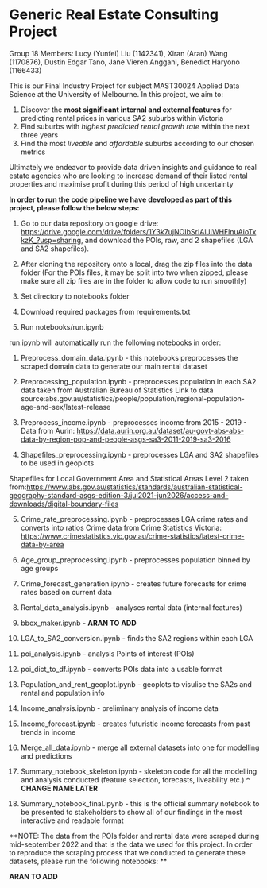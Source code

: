 # Generic Real Estate Consulting Project

Group 18 Members: Lucy (Yunfei) Liu (1142341), Xiran (Aran) Wang (1170876), Dustin Edgar Tano, Jane Vieren Anggani, Benedict Haryono (1166433)

This is our Final Industry Project for subject MAST30024 Applied Data Science at the University of Melbourne. In this project, we aim to:
1. Discover the **most significant internal and external features** for predicting rental prices in various SA2 suburbs within Victoria
2. Find suburbs with *highest predicted rental growth rate* within the next three years
3. Find the most *liveable* and *affordable* suburbs according to our chosen metrics

Ultimately we endeavor to provide data driven insights and guidance to real estate agencies who are looking to increase demand of their listed rental properties and maximise profit during this period of high uncertainty

**In order to run the code pipeline we have developed as part of this project, please follow the below steps:** 

1. Go to our data repository on google drive: https://drive.google.com/drive/folders/1Y3k7ujNOIbSrIAlJIWHFlnuAioTxkzK_?usp=sharing, and download the POIs, raw, and 2 shapefiles (LGA and SA2 shapefiles).

2. After cloning the repository onto a local, drag the zip files into the data folder (For the POIs files, it may be split into two when zipped, please make sure all zip files are in the folder to allow code to run smoothly)

3. Set directory to notebooks folder

4. Download required packages from requirements.txt

5. Run  notebooks/run.ipynb 


run.ipynb will automatically run the following notebooks in order: 

1. Preprocess_domain_data.ipynb - this notebooks preprocesses the scraped domain data to generate our main rental dataset 

2. Preprocessing_population.ipynb  - preprocesses population in each SA2 data taken from Australian Bureau of Statistics
Link to data source:abs.gov.au/statistics/people/population/regional-population-age-and-sex/latest-release

3. Preprocess_income.ipynb - preprocesses income from 2015 - 2019 - Data from Aurin:
https://data.aurin.org.au/dataset/au-govt-abs-abs-data-by-region-pop-and-people-asgs-sa3-2011-2019-sa3-2016

4. Shapefiles_preprocessing.ipynb - preprocesses LGA and SA2 shapefiles to be used in geoplots

Shapefiles for Local Government Area and Statistical Areas Level 2 taken from:https://www.abs.gov.au/statistics/standards/australian-statistical-geography-standard-asgs-edition-3/jul2021-jun2026/access-and-downloads/digital-boundary-files

5. Crime_rate_preprocessing.ipynb - preprocesses LGA crime rates and converts into ratios
Crime data from Crime Statistics Victoria: https://www.crimestatistics.vic.gov.au/crime-statistics/latest-crime-data-by-area 

6. Age_group_preprocessing.ipynb - preprocesses population binned by age groups

7. Crime_forecast_generation.ipynb - creates future forecasts for crime rates based on current data

8. Rental_data_analysis.ipynb - analyses rental data (internal features)

9. bbox_maker.ipynb - **ARAN TO ADD**

10. LGA_to_SA2_conversion.ipynb - finds the SA2 regions within each LGA

11. poi_analysis.ipynb - analysis Points of interest (POIs)

12. poi_dict_to_df.ipynb - converts POIs data into a usable format

13. Population_and_rent_geoplot.ipynb - geoplots to visulise the SA2s and rental and population info

14. Income_analysis.ipynb - preliminary analysis of income data

15. Income_forecast.ipynb - creates futuristic income forecasts from past trends in income

16. Merge_all_data.ipynb - merge all external datasets into one for modelling and predictions

17. Summary_notebook_skeleton.ipynb - skeleton code for all the modelling and analysis conducted (feature selection, forecasts, liveability etc.)
**^**
**CHANGE NAME LATER**

18. Summary_notebook_final.ipynb - this is the official summary notebook to be presented to stakeholders to show all of our findings in the most interactive and readable format

**NOTE: The data from the POIs folder and rental data were scraped during mid-september 2022 and that is the data we used for this project. In order to reproduce the scraping process that we conducted to generate these datasets, please run the following notebooks: **

**ARAN TO ADD**
